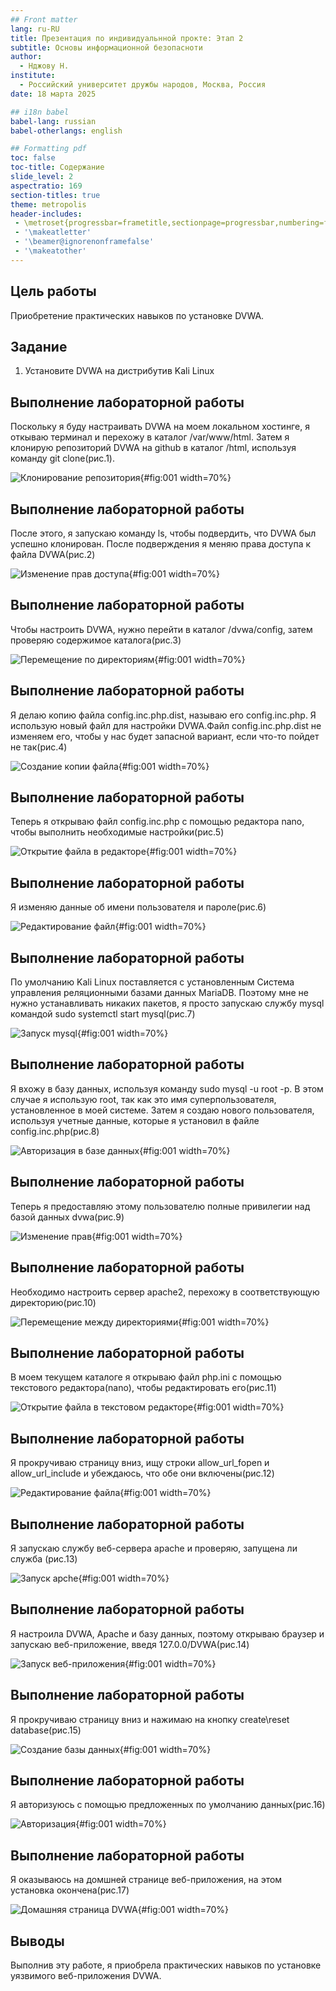 ```yaml
---
## Front matter
lang: ru-RU
title: Презентация по индивидуальнной прокте: Этап 2
subtitle: Основы информационной безопасноти
author:
  - Нджову Н.
institute:
  - Российский университет дружбы народов, Москва, Россия
date: 18 марта 2025

## i18n babel
babel-lang: russian
babel-otherlangs: english

## Formatting pdf
toc: false
toc-title: Содержание
slide_level: 2
aspectratio: 169
section-titles: true
theme: metropolis
header-includes:
 - \metroset{progressbar=frametitle,sectionpage=progressbar,numbering=fraction}
 - '\makeatletter'
 - '\beamer@ignorenonframefalse'
 - '\makeatother'
---
```


## Цель работы

Приобретение практических навыков по установке DVWA.

## Задание

1. Установите DVWA на дистрибутив Kali Linux

## Выполнение лабораторной работы

Поскольку я буду настраивать DVWA на моем локальном хостинге, я откываю терминал и перехожу в каталог /var/www/html. Затем я клонирую репозиторий DVWA на github в каталог /html, используя команду git clone(рис.1).

![Клонирование репозитория](image/Untitled1.png){#fig:001 width=70%}

## Выполнение лабораторной работы

После этого, я запускаю команду ls, чтобы подвердить, что DVWA был успешно клонирован. После подверждения я меняю права доступа к файла DVWA(рис.2)

![Изменение прав доступа](image/Untitled2.png){#fig:001 width=70%}

## Выполнение лабораторной работы

Чтобы настроить DVWA, нужно перейти в каталог /dvwa/config, затем проверяю содержимое каталога(рис.3)

![Перемещение по директориям](image/Untitled3.png){#fig:001 width=70%}

## Выполнение лабораторной работы

Я делаю копию файла config.inc.php.dist, называю его config.inc.php. Я использую новый файл для настройки DVWA.Файл config.inc.php.dist не изменяем его, чтобы у нас будет запасной вариант, если что-то пойдет не так(рис.4)

![Создание копии файла](image/Untitled3.png){#fig:001 width=70%}

## Выполнение лабораторной работы

Теперь я открываю файл config.inc.php с помощью редактора nano, чтобы выполнить необходимые настройки(рис.5)

![Открытие файла в редакторе](image/Untitled7.png){#fig:001 width=70%}

## Выполнение лабораторной работы

Я изменяю данные об имени пользователя и пароле(рис.6)

![Редактирование файл](image/Untitled6.png){#fig:001 width=70%}

## Выполнение лабораторной работы

По умолчанию Kali Linux поставляется с установленным Система управления реляционными базами данных MariaDB. Поэтому мне не нужно устанавливать никаких пакетов, я просто запускаю службу mysql командой sudo systemctl start mysql(рис.7)

![Запуск mysql](image/Untitled9.png){#fig:001 width=70%}

## Выполнение лабораторной работы

Я вхожу в базу данных, используя команду sudo mysql -u root -p. В этом случае я использую root, так как это имя суперпользователя, установленное в моей системе. Затем я создаю нового пользователя, используя учетные данные, которые я установил в файле config.inc.php(рис.8)

![Авторизация в базе данных](image/Untitled15.png){#fig:001 width=70%}

## Выполнение лабораторной работы

Теперь я предоставляю этому пользователю полные привилегии над базой данных dvwa(рис.9)

![Изменение прав](image/Untitled16.png){#fig:001 width=70%}

## Выполнение лабораторной работы

Необходимо настроить сервер apache2, перехожу в соответствующую директорию(рис.10)

![Перемещение между директориями](image/Untitled17.png){#fig:001 width=70%}

## Выполнение лабораторной работы

В моем текущем каталоге я открываю файл php.ini с помощью текстового редактора(nano), чтобы редактировать его(рис.11)

![Открытие файла в текстовом редакторе](image/Untitled19.png){#fig:001 width=70%}

## Выполнение лабораторной работы

Я прокручиваю страницу вниз, ищу строки allow_url_fopen и allow_url_include и убеждаюсь, что обе они включены(рис.12)

![Редактирование файла](image/Untitled18.png){#fig:001 width=70%}

## Выполнение лабораторной работы

Я запускаю службу веб-сервера apache и проверяю, запущена ли служба (рис.13)

![Запуск apche](image/Untitled21.png){#fig:001 width=70%}

## Выполнение лабораторной работы

Я настроила DVWA, Apache и базу данных, поэтому открываю браузер и запускаю веб-приложение, введя 127.0.0/DVWA(рис.14)

![Запуск веб-приложения](image/Untitled22.png){#fig:001 width=70%}

## Выполнение лабораторной работы

Я прокручиваю страницу вниз и нажимаю на кнопку create\reset database(рис.15)

![Создание базы данных](image/Untitled23.png){#fig:001 width=70%}

## Выполнение лабораторной работы

Я авторизуюсь с помощью предложенных по умолчанию данных(рис.16)

![Авторизация](image/Untitled24.png){#fig:001 width=70%}

## Выполнение лабораторной работы

Я оказываюсь на домшней странице веб-приложения, на этом установка окончена(рис.17)

![Домашняя страница DVWA](image/Untitled25.png){#fig:001 width=70%}

## Выводы

Выполнив эту работе, я приобрела практических навыков по установке уязвимого веб-приложения DVWA.

